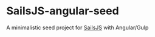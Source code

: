 # SailsJS-angular-seed
A minimalistic seed project for [SailsJS](http://sailsjs.org) with Angular/Gulp
